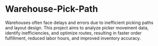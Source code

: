 # Warehouse-Pick-Path
Warehouses often face delays and errors due to inefficient picking paths and layout design. This project aims to analyze picker movement data, identify inefficiencies, and optimize routes, resulting in faster order fulfillment, reduced labor hours, and improved inventory accuracy.
